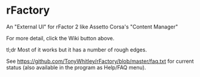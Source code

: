 # rFactory
An "External UI" for rFactor 2 like Assetto Corsa's "Content Manager"

For more detail, click the Wiki button above.

tl;dr  Most of it works but it has a number of rough edges.

See https://github.com/TonyWhitley/rFactory/blob/master/faq.txt for current status (also available in the program as Help/FAQ menu).


